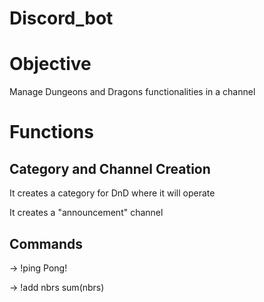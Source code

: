 # Discord_bot

Objective
===

Manage Dungeons and Dragons functionalities in a channel

Functions
===

Category and Channel Creation
---

It creates a category for DnD where it will operate

It creates a "announcement" channel

Commands
---

-> !ping
Pong!

-> !add nbrs
sum(nbrs)
